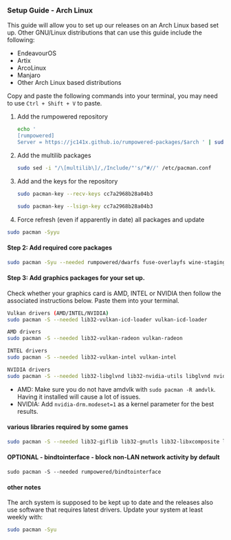 ### Setup Guide - Arch Linux

This guide will allow you to set up our releases on an Arch Linux based set up. Other GNU/Linux distributions that can use this guide include the following:

* EndeavourOS
* Artix
* ArcoLinux
* Manjaro
* Other Arch Linux based distributions

Copy and paste the following commands into your terminal, you may need to use `Ctrl + Shift + V` to paste.

1. Add the rumpowered repository

    ```sh
    echo '
    [rumpowered]
    Server = https://jc141x.github.io/rumpowered-packages/$arch ' | sudo tee -a /etc/pacman.conf
    ```
2. Add the multilib packages

    ```sh
    sudo sed -i "/\[multilib\]/,/Include/"'s/^#//' /etc/pacman.conf
    ```
3. Add and the keys for the repository

    ```sh
    sudo pacman-key --recv-keys cc7a2968b28a04b3
    ```

    ```sh
    sudo pacman-key --lsign-key cc7a2968b28a04b3
    ```
4. Force refresh (even if apparently in date) all packages and update

```sh
sudo pacman -Syyu
```

#### Step 2: Add required core packages

```sh
sudo pacman -Syu --needed rumpowered/dwarfs fuse-overlayfs wine-staging wine-mono openssl-1.1
```

#### Step 3: Add graphics packages for your set up.
Check whether your graphics card is AMD, INTEL or NVIDIA then follow the associated instructions below. Paste them into your terminal.

```sh
Vulkan drivers (AMD/INTEL/NVIDIA)
sudo pacman -S --needed lib32-vulkan-icd-loader vulkan-icd-loader 
```

```sh
AMD drivers
sudo pacman -S --needed lib32-vulkan-radeon vulkan-radeon
```

```sh
INTEL drivers
sudo pacman -S --needed lib32-vulkan-intel vulkan-intel
```

```sh
NVIDIA drivers
sudo pacman -S --needed lib32-libglvnd lib32-nvidia-utils libglvnd nvidia
```

- AMD: Make sure you do not have amdvlk with `sudo pacman -R amdvlk`. Having it installed will cause a lot of issues.
- NVIDIA: Add `nvidia-drm.modeset=1` as a kernel parameter for the best results.

#### various libraries required by some games

```sh
sudo pacman -S --needed lib32-giflib lib32-gnutls lib32-libxcomposite lib32-libxinerama lib32-libxslt lib32-mpg123 lib32-v4l-utils lib32-alsa-lib lib32-alsa-plugins lib32-libpulse lib32-openal lib32-zlib giflib libgphoto2 libxcrypt-compat zlib gst-plugins-base gst-plugins-good gst-plugins-ugly gst-plugins-bad gstreamer-vaapi gst-libav
```

#### OPTIONAL - bindtointerface - block non-LAN network activity by default
```
sudo pacman -S --needed rumpowered/bindtointerface
```

#### other notes

The arch system is supposed to be kept up to date and the releases also use software that requires latest drivers. Update your system at least weekly with:
```sh
sudo pacman -Syu
```
